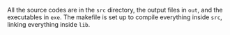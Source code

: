 All the source codes are in the `src` directory, the output files in `out`, and
the executables in `exe`. The makefile is set up to compile everything inside
`src`, linking everything inside `lib`.

